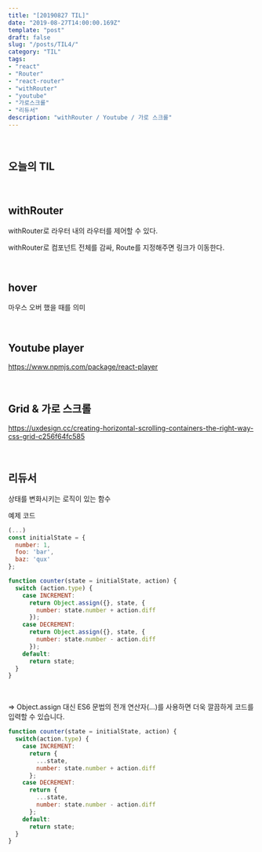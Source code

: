 ```yaml
---
title: "[20190827 TIL]"
date: "2019-08-27T14:00:00.169Z"
template: "post"
draft: false
slug: "/posts/TIL4/"
category: "TIL"
tags:
- "react"
- "Router"
- "react-router"
- "withRouter"
- "youtube"
- "가로스크롤"
- "리듀서"
description: "withRouter / Youtube / 가로 스크롤"
---
```


<br>

## 오늘의 TIL

<br>

## withRouter

withRouter로 라우터 내의 라우터를 제어할 수 있다.

withRouter로 컴포넌트 전체를 감싸, Route를 지정해주면 링크가 이동한다.

<br>

## hover

마우스 오버 했을 때를 의미

<br>

## Youtube player

https://www.npmjs.com/package/react-player

<br>

## Grid & 가로 스크롤

https://uxdesign.cc/creating-horizontal-scrolling-containers-the-right-way-css-grid-c256f64fc585

<br>

## 리듀서

상태를 변화시키는 로직이 있는 함수

예제 코드

``` JavaScript
(...)
const initialState = {
  number: 1,
  foo: 'bar',
  baz: 'qux'
};

function counter(state = initialState, action) {
  switch (action.type) {
    case INCREMENT:
      return Object.assign({}, state, {
        number: state.number + action.diff
      });
    case DECREMENT:
      return Object.assign({}, state, {
        number: state.number - action.diff
      });
    default:
      return state;
  }
}
```

<br>

 => Object.assign 대신 ES6 문법의 전개 연산자(...)를 사용하면 더욱 깔끔하게 코드를 입력할 수 있습니다.

``` JavaScript
function counter(state = initialState, action) {
  switch(action.type) {
    case INCREMENT:
      return {
        ...state,
        number: state.number + action.diff
      };
    case DECREMENT:
      return {
        ...state,
        number: state.number - action.diff
      };
    default:
      return state;
  }
}
```

<br>
